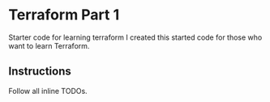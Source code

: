 # Terraform Part 1
Starter code for learning terraform
I created this started code for those who want to learn Terraform.


## Instructions
Follow all inline TODOs.
